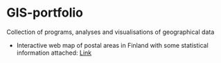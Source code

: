 # GIS-portfolio
Collection of programs, analyses and visualisations of geographical data
- Interactive web map of postal areas in Finland with some statistical information attached: [Link](https://mattikat.github.io/GIS-portfolio/Postal-area-interactive-map/Postal_areas.html)

